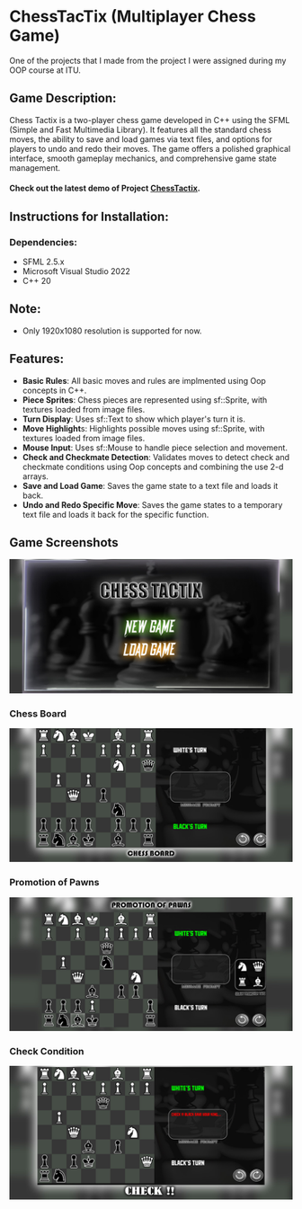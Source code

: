 # ChessTacTix (Multiplayer Chess Game)
One of the projects that I made from the project I were assigned during my OOP course at ITU.
<br>

## Game Description:
Chess Tactix is a two-player chess game developed in C++ using the SFML (Simple and Fast Multimedia Library). It features all the standard chess moves, the ability to save and load games via text files, and options for players to undo and redo their moves. The game offers a polished graphical interface, smooth gameplay mechanics, and comprehensive game state management.

#### Check out the latest demo of Project [ChessTactix](https://entitysafe.netlify.app/pages/AppList/-O2LmFl1tEM2iTJ38gk_). 

## Instructions for Installation:
### Dependencies:
* SFML 2.5.x
* Microsoft Visual Studio 2022
* C++ 20

## Note: 
* Only 1920x1080 resolution is supported for now.
## Features:
- **Basic Rules**: All basic moves and rules are implmented using Oop concepts in C++.
- **Piece Sprites**: Chess pieces are represented using sf::Sprite, with textures loaded from image files.
- **Turn Display**: Uses sf::Text to show which player's turn it is.
- **Move Highlight**s: Highlights possible moves using sf::Sprite, with textures loaded from image files.
- **Mouse Input**: Uses sf::Mouse to handle piece selection and movement.
- **Check and Checkmate Detection**: Validates moves to detect check and checkmate conditions using Oop concepts and combining the use 2-d arrays.
- **Save and Load Game**: Saves the game state to a text file and loads it back.
- **Undo and Redo Specific Move**: Saves the game states to a temporary text file and loads it back for the specific function.

## Game Screenshots
![Main menu](https://github.com/Kharbooza978/EntitySafe/blob/main/Chess/chess2.jpg)
### Chess Board
![Board screenshot](https://github.com/Kharbooza978/EntitySafe/blob/main/Chess/chess3.jpg)
### Promotion of Pawns
![Board screenshot](https://github.com/Kharbooza978/EntitySafe/blob/main/Chess/chess4.jpg)
### Check Condition
![Promotion prompt](https://github.com/Kharbooza978/EntitySafe/blob/main/Chess/chess5.jpg) 
